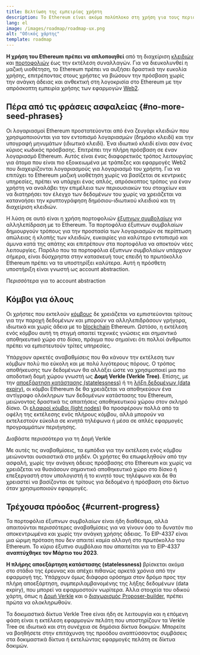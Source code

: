 ```yaml
---
title: Βελτίωση της εμπειρίας χρήστη
description: Το Ethereum είναι ακόμα πολύπλοκο στη χρήση για τους περισσότερους ανθρώπους. Για να ενθαρρυνθεί η μαζική υιοθέτηση, το Ethereum πρέπει να μειώσει δραστικά τα εμπόδια εισόδου. Οι χρήστες πρέπει να απολαμβάνουν τα οφέλη της αποκεντρωμένης, χωρίς άδεια και ανθεκτικής στη λογοκρισία πρόσβασης στο Ethereum, αλλά πρέπει να είναι εξίσου ομαλή με τη χρήση μιας παραδοσιακής εφαρμογής web2.
lang: el
image: /images/roadmap/roadmap-ux.png
alt: "Οδικός χάρτης"
template: roadmap
---
```


**Η χρήση του Ethereum πρέπει να απλοποιηθεί** από τη διαχείριση [κλειδιών](/glossary/#key) και [πορτοφολιών](/glossary/#wallet) έως την εκτέλεση συναλλαγών. Για να διευκολυνθεί η μαζική υιοθέτηση, το Ethereum πρέπει να αυξήσει δραστικά την ευκολία χρήσης, επιτρέποντας στους χρήστες να βιώσουν την πρόσβαση χωρίς την ανάγκη άδειας και ανθεκτική στη λογοκρισία στο Ethereum με την απρόσκοπτη εμπειρία χρήσης των εφαρμογών [Web2](/glossary/#web2).

## Πέρα από τις φράσεις ασφαλείας {#no-more-seed-phrases}

Οι λογαριασμοί Ethereum προστατεύονται από ένα ζευγάρι κλειδιών που χρησιμοποιούνται για τον εντοπισμό λογαριασμών (δημόσιο κλειδί) και την υπογραφή μηνυμάτων (ιδιωτικό κλειδί). Ένα ιδιωτικό κλειδί είναι σαν ένας κύριος κωδικός πρόσβασης. Επιτρέπει την πλήρη πρόσβαση σε έναν λογαριασμό Ethereum. Αυτός είναι ένας διαφορετικός τρόπος λειτουργίας για άτομα που είναι πιο εξοικειωμένα με τράπεζες και εφαρμογές Web2 που διαχειρίζονται λογαριασμούς για λογαριασμό του χρήστη. Για να επιτύχει το Ethereum μαζική υιοθέτηση χωρίς να βασίζεται σε κεντρικές υπηρεσίες, πρέπει να υπάρχει ένας απλός, απρόσκοπτος τρόπος για έναν χρήστη να αναλάβει την επιμέλεια των περιουσιακών του στοιχείων και να διατηρήσει τον έλεγχο των δεδομένων του χωρίς να χρειάζεται να κατανοήσει την κρυπτογράφηση δημόσιου-ιδιωτικού κλειδιού και τη διαχείριση κλειδιών.

Η λύση σε αυτό είναι η χρήση πορτοφολιών [έξυπνων συμβολαίων](/glossary/#smart-contract) για αλληλεπίδραση με το Ethereum. Τα πορτοφόλια έξυπνων συμβολαίων δημιουργούν τρόπους για την προστασία των λογαριασμών σε περίπτωση απώλειας ή κλοπής των κλειδιών, ευκαιρίες για καλύτερο εντοπισμό και άμυνα κατά της απάτης και επιτρέπουν στα πορτοφόλια να αποκτούν νέες λειτουργίες. Παρόλο που τα πορτοφόλια έξυπνων συμβολαίων υπάρχουν σήμερα, είναι δύσχρηστα στην κατασκευή τους επειδή το πρωτόκολλο Ethereum πρέπει να τα υποστηρίξει καλύτερα. Αυτή η πρόσθετη υποστήριξη είναι γνωστή ως account abstraction.

<ButtonLink variant="outline-color" to="/roadmap/account-abstraction/">Περισσότερα για το account abstraction</ButtonLink>

## Κόμβοι για όλους

Οι χρήστες που εκτελούν [κόμβους](/glossary/#node) δε χρειάζεται να εμπιστεύονται τρίτους για την παροχή δεδομένων και μπορούν να αλληλεπιδράσουν γρήγορα, ιδιωτικά και χωρίς άδεια με το [blockchain](/glossary/#blockchain) Ethereum. Ωστόσο, η εκτέλεση ενός κόμβου αυτή τη στιγμή απαιτεί τεχνικές γνώσεις και σημαντικό αποθηκευτικό χώρο στο δίσκο, πράγμα που σημαίνει ότι πολλοί άνθρωποι πρέπει να εμπιστευτούν τρίτες υπηρεσίες.

Υπάρχουν αρκετές αναβαθμίσεις που θα κάνουν την εκτέλεση των κόμβων πολύ πιο εύκολη και με πολύ λιγότερους πόρους. Ο τρόπος αποθήκευσης των δεδομένων θα αλλάξει ώστε να χρησιμοποιεί μια πιο αποδοτική δομή χώρου γνωστή ως **Δομή Verkle (Verkle Tree)**. Επίσης, με την [αποεξάρτηση κατάστασης (statelessness)](/roadmap/statelessness) ή τη [λήξη δεδομένων (data expiry)](/roadmap/statelessness/#data-expiry), οι κόμβοι Ethereum δε θα χρειάζεται να αποθηκεύουν ένα αντίγραφο ολόκληρων των δεδομένων κατάστασης του Ethereum, μειώνοντας δραστικά τις απαιτήσεις αποθηκευτικού χώρου στον σκληρό δίσκο. Οι [ελαφροί κόμβοι (light nodes)](/developers/docs/nodes-and-clients/light-clients/) θα προσφέρουν πολλά από τα οφέλη της εκτέλεσης ενός πλήρους κόμβου, αλλά μπορούν να εκτελεστούν εύκολα σε κινητά τηλέφωνα ή μέσα σε απλές εφαρμογές προγραμμάτων περιήγησης.

<ButtonLink variant="outline-color" to="/roadmap/verkle-trees/">Διαβάστε περισσότερα για τη Δομή Verkle</ButtonLink>

Με αυτές τις αναβαθμίσεις, τα εμπόδια για την εκτέλεση ενός κόμβου μειώνονται ουσιαστικά στο μηδέν. Οι χρήστες θα επωφεληθούν από την ασφαλή, χωρίς την ανάγκη άδειας πρόσβασης στο Ethereum και χωρίς να χρειάζεται να θυσιάσουν σημαντικό αποθηκευτικό χώρο στο δίσκο ή επεξεργαστή στον υπολογιστή ή το κινητό τους τηλέφωνο και δε θα χρειαστεί να βασίζονται σε τρίτους για δεδομένα ή πρόσβαση στο δίκτυο όταν χρησιμοποιούν εφαρμογές.

## Τρέχουσα πρόοδος {#current-progress}

Τα πορτοφόλια έξυπνων συμβολαίων είναι ήδη διαθέσιμα, αλλά απαιτούνται περισσότερες αναβαθμίσεις για να γίνουν όσο το δυνατόν πιο αποκεντρωμένα και χωρίς την ανάγκη χρήσης άδειας. Το EIP-4337 είναι μια ώριμη πρόταση που δεν απαιτεί καμία αλλαγή στο πρωτόκολλο του Ethereum. Το κύριο έξυπνο συμβόλαιο που απαιτείται για το EIP-4337 **αναπτύχθηκε τον Μάρτιο του 2023**.

**Η πλήρης αποεξάρτηση κατάστασης (statelessness)** βρίσκεται ακόμα στο στάδιο της έρευνας και απέχει πιθανώς αρκετά χρόνια από την εφαρμογή της. Υπάρχουν όμως διάφορα ορόσημα στον δρόμο προς την πλήρη αποεξάρτηση, συμπεριλαμβανομένης της λήξης δεδομένων (data expiry), που μπορεί να εφαρμοστούν νωρίτερα. Άλλα στοιχεία του οδικού χάρτη, όπως η [Δομή Verkle](/roadmap/verkle-trees/) και ο [διαχωρισμός Proposer-builder](/roadmap/pbs/), πρέπει πρώτα να ολοκληρωθούν.

Τα δοκιμαστικά δίκτυα Verkle Tree είναι ήδη σε λειτουργία και η επόμενη φάση είναι η εκτέλεση εφαρμογών πελάτη που υποστηρίζουν τα Verkle Tree σε ιδιωτικά και στη συνέχεια σε δημόσια δίκτυα δοκιμών. Μπορείτε να βοηθήσετε στην επιτάχυνση της προόδου αναπτύσσοντας συμβάσεις στα δοκιμαστικά δίκτυα ή εκτελώντας εφαρμογές πελάτη σε δίκτυα δοκιμών.
